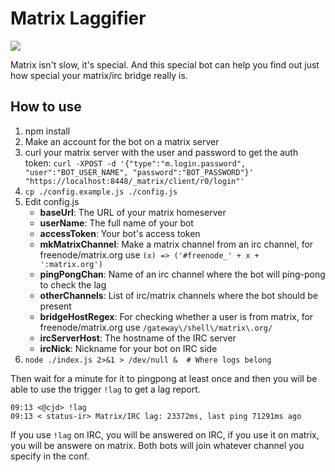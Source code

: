 # Matrix Laggifier

![](https://raw.github.com/cjdelisle/matrix-laggifier/master/they_waitin.jpeg)

Matrix isn't slow, it's special. And this special bot can help you find out just how special your matrix/irc bridge really is.

## How to use

1. npm install
2. Make an account for the bot on a matrix server
3. curl your matrix server with the user and password to get the auth token:
  ```curl -XPOST -d '{"type":"m.login.password", "user":"BOT_USER_NAME", "password":"BOT_PASSWORD"}' "https://localhost:8448/_matrix/client/r0/login"'```
4. `cp ./config.example.js ./config.js`
5. Edit config.js
    * **baseUrl**: The URL of your matrix homeserver
    * **userName**: The full name of your bot
    * **accessToken**: Your bot's access token
    * **mkMatrixChannel**: Make a matrix channel from an irc channel, for freenode/matrix.org use `(x) => ('#freenode_' + x + ':matrix.org')`
    * **pingPongChan**: Name of an irc channel where the bot will ping-pong to check the lag
    * **otherChannels**: List of irc/matrix channels where the bot should be present
    * **bridgeHostRegex**: For checking whether a user is from matrix, for freenode/matrix.org use `/gateway\/shell\/matrix\.org/`
    * **ircServerHost**: The hostname of the IRC server
    * **ircNick**: Nickname for your bot on IRC side
6. `node ./index.js 2>&1 > /dev/null &  # Where logs belong` 

Then wait for a minute for it to pingpong at least once and then you will be able to use the
trigger `!lag` to get a lag report.

```
09:13 <@cjd> !lag
09:13 < status-ir> Matrix/IRC lag: 23372ms, last ping 71291ms ago
```

If you use `!lag` on IRC, you will be answered on IRC, if you use it on matrix, you will be
answere on matrix. Both bots will join whatever channel you specify in the conf.